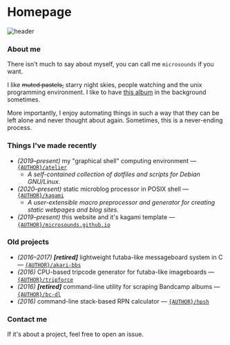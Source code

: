 # Homepage
![header]({DOC_ROOT}/static/starry.png)

### About me
There isn't much to say about myself, you can call me `microsounds` if you want.

I like ~~muted pastels,~~ starry night skies, people watching and the unix programming environment.
I like to have [this album][1] in the background sometimes.

More importantly, I enjoy automating things in such a way that they can be left alone and never thought about again.
Sometimes, this is a never-ending process.

### Things I've made recently
* _(2019–present)_ my "graphical shell" computing environment — [`{AUTHOR}/atelier`]({DOC_ROOT}/notes/dotfiles.md)
	* _A self-contained collection of dotfiles and scripts for Debian GNU/Linux._
* _(2020–present)_ static microblog processor in POSIX shell — [`{AUTHOR}/kagami`]({GIT_REMOTE}/kagami)
	* _A user-extensible macro preprocessor and generator for creating static webpages and blog sites._
* _(2019–present)_ this website and it's kagami template — [`{AUTHOR}/microsounds.github.io`]({GIT_REMOTE}/microsounds.github.io)

### Old projects
* _(2016–2017)_ ***[retired]*** lightweight futaba-like messageboard system in C — [`{AUTHOR}/akari-bbs`]({GIT_REMOTE}/akari-bbs)
* _(2016)_ CPU-based tripcode generator for futaba-like imageboards — [`{AUTHOR}/tripforce`]({GIT_REMOTE}/tripforce)
* _(2016)_ ***[retired]*** command-line utility for scraping Bandcamp albums — [`{AUTHOR}/bc-dl`]({GIT_REMOTE}/bc-dl)
* _(2016)_ command-line stack-based RPN calculator — [`{AUTHOR}/hpsh`]({GIT_REMOTE}/hpsh)

### Contact me
If it's about a project, feel free to open an issue.

[1]: https://effexxx.bandcamp.com/album/from-4jyo-han-to-everywhere-again
